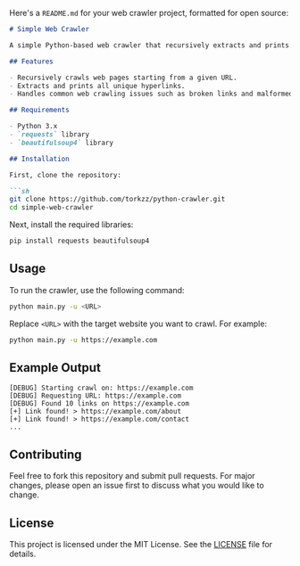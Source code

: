 Here's a `README.md` for your web crawler project, formatted for open source:

```markdown
# Simple Web Crawler

A simple Python-based web crawler that recursively extracts and prints all the hyperlinks found on a given webpage.

## Features

- Recursively crawls web pages starting from a given URL.
- Extracts and prints all unique hyperlinks.
- Handles common web crawling issues such as broken links and malformed URLs.

## Requirements

- Python 3.x
- `requests` library
- `beautifulsoup4` library

## Installation

First, clone the repository:

```sh
git clone https://github.com/torkzz/python-crawler.git
cd simple-web-crawler
```

Next, install the required libraries:

```sh
pip install requests beautifulsoup4
```

## Usage

To run the crawler, use the following command:

```sh
python main.py -u <URL>
```

Replace `<URL>` with the target website you want to crawl. For example:

```sh
python main.py -u https://example.com
```

## Example Output

```
[DEBUG] Starting crawl on: https://example.com
[DEBUG] Requesting URL: https://example.com
[DEBUG] Found 10 links on https://example.com
[+] Link found! > https://example.com/about
[+] Link found! > https://example.com/contact
...
```

## Contributing

Feel free to fork this repository and submit pull requests. For major changes, please open an issue first to discuss what you would like to change.

## License

This project is licensed under the MIT License. See the [LICENSE](LICENSE) file for details.

